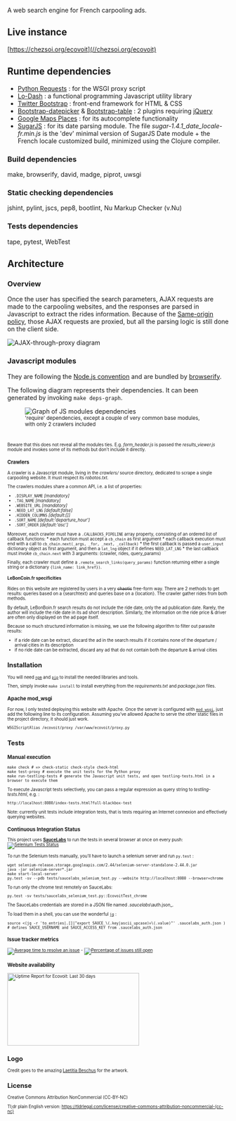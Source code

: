 A web search engine for French carpooling ads.


## Live instance

[https://chezsoi.org/ecovoit](//chezsoi.org/ecovoit)


## Runtime dependencies
- [Python Requests](http://python-requests.org/) : for the WSGI proxy script
- [Lo-Dash](//lodash.com) : a functional programming Javascript utility library
- [Twitter Bootstrap](http://getbootstrap.com) : front-end framework for HTML & CSS
- [Bootstrap-datepicker](//github.com/eternicode/bootstrap-datepicker) & [Bootstrap-table](//github.com/wenzhixin/bootstrap-table) : 2 plugins requiring [jQuery](http://jquery.com)
- [Google Maps Places](//developers.google.com/places/documentation) : for its autocomplete functionality
- [SugarJS](http://sugarjs.com) : for its date parsing module. The file  _sugar-1.4.1\_date\_locale-fr.min.js_ is the 'dev' minimal version of SugarJS Date module + the French locale customized build, minimized using the Clojure compiler.

### Build dependencies
make, browserify, david, madge, piprot, uwsgi

### Static checking dependencies
jshint, pylint, jscs, pep8, bootlint, Nu Markup Checker (v.Nu)

### Tests dependencies
tape, pytest, WebTest


## Architecture

### Overview

Once the user has specified the search parameters, AJAX requests are made to the carpooling websites, and the responses are parsed in Javascript to extract the rides information. Because of the [Same-origin policy](//developer.mozilla.org/en-US/docs/Web/Security/Same-origin_policy), those AJAX requests are proxied, but all the parsing logic is still done on the client side.

<img src="http://chezsoi.org/ecovoit/doc/diagram_archi_proxy.png" alt="AJAX-through-proxy diagram">

### Javascript modules

They are following the [Node.js convention](//github.com/substack/browserify-handbook#node-packaged-modules) and are bundled by [browserify](http://browserify.org).

The following diagram represents their dependencies. It can been generated by invoking `make deps-graph`.

<figure>
    <img src="http://chezsoi.org/ecovoit/doc/dependencies_graph.png" alt="Graph of JS modules dependencies">
    <figcaption><small>
    'require' dependencies, except a couple of very common base modules, with only 2 crawlers included
    <small></figcaption>
</figure>
<br>

Beware that this does not reveal all the modules ties. E.g. *form\_header.js* is passed the *results\_viewer.js* module and invokes some of its methods but don't include it directly.

### Crawlers

A crawler is a Javascript module, living in the *crawlers/* source directory, dedicated to scrape a single carpooling website. It must respect its _robotos.txt_.

The crawlers modules share a common API, i.e. a list of properties:
* `.DISPLAY_NAME` _[mandatory]_
* `.TAG_NAME` _[mandatory]_
* `.WEBSITE_URL` _[mandatory]_
* `.NEED_LAT_LNG` _[default:*false*]_
* `.HIDDEN_COLUMNS` _[default:*[]*]_
* `.SORT_NAME` _[default:*'departure\_hour'*]_
* `.SORT_ORDER` _[default:*'asc'*]_

Moreover, each crawler must have a `.CALLBACKS_PIPELINE` array property, consisting of an ordered list of callback functions:
    * each function must accept a `cb_chain` as first argument
    * each callback execution must end with a call to `cb_chain.next(_args, _for, _next, _callback)`
    * the first callback is passed a `user_input` dictionary object as first argument, and then a `lat_lng` object if it defines `NEED_LAT_LNG`
    * the last callback must invoke `cb_chain.next` with 3 arguments: (crawler, rides, query_params)

Finally, each crawler must define a  `.remote_search_links(query_params)` function returning either a single string or a dictionary `{link_name: link_href})`.

#### LeBonCoin.fr specificities

Rides on this website are registered by users in a very <strike>chaotic</strike> free-form way. There are 2 methods to get results: queries based on a {searchtext} and queries base on a {location}. The crawler gather rides from both methods.

By default, LeBonBoin.fr search results do not include the ride date, only the ad publication date. Rarely, the author will include the ride date in its ad short description. Similarly, the information on the ride price & driver are often only displayed on the ad page itself.

Because so much structured information is missing, we use the following algorithm to filter out parasite results:
- if a ride date can be extract, discard the ad in the search results if it contains none of the departure / arrival cities in its description
- if no ride date can be extracted, discard any ad that do not contain both the departure & arrival cities


## Installation

You will need [`npm`](//github.com/npm/npma) and [`pip`](//pip.pypa.io/en/latest/) to install the needed libraries and tools.

Then, simply invoke `make install` to install everything from the _requirements.txt_ and _package.json_ files.

### Apache mod_wsgi

For now, I only tested deploying this website with Apache. Once the server is configured with [`mod_wsgi`](//modwsgi.readthedocs.org), just add the following line to its configuration. Assuming you've allowed Apache to serve the other static files in the project directory, it should just work.

    WSGIScriptAlias /ecovoit/proxy /var/www/ecovoit/proxy.py


## Tests

### Manual execution

    make check # => check-static check-style check-html
    make test-proxy # execute the unit tests for the Python proxy
    make run-testling-tests # generate the Javascript unit tests, and open testling-tests.html in a browser to execute them

To execute Javascript tests selectively, you can pass a regular expression as query string to _testling-tests.html_, e.g. :

    http://localhost:8080/index-tests.html?full-blackbox-test

Note: currently unit tests include integration tests, that is tests requiring an Internet connexion and effectively querying websites.

### Continuous Integration Status

This project uses [**SauceLabs**](//saucelabs.com) to run the tests in several browser at once on every push:
<a href="https://saucelabs.com/u/ecovoit">
<img alt="Selenium Tests Status" src="https://saucelabs.com/browser-matrix/ecovoit.svg" />
</a>

To run the Selenium tests manually, you'll have to launch a selenium server and run `py.test` :

    wget selenium-release.storage.googleapis.com/2.44/selenium-server-standalone-2.44.0.jar
    java -jar selenium-server*.jar
    make start-local-server
    py.test -sv --pdb tests/saucelabs_selenium_test.py --website http://localhost:8080 --browser=chrome

To run only the chrome test remotely on SauceLabs:

    py.test -sv tests/saucelabs_selenium_test.py::EcovoitTest_chrome

The SauceLabs credentials are stored in a JSON file named  _.saucelabs_\auth.json_.

To load them in a shell, you can use the wonderful [`jq`](//stedolan.github.io/jq) :

    source <(jq -r 'to_entries|.[]|"export SAUCE_\(.key|ascii_upcase)=\(.value)"' .saucelabs_auth.json )
    # defines SAUCE_USERNAME and SAUCE_ACCESS_KEY from .saucelabs_auth.json

### Issue tracker metrics

[![Average time to resolve an issue](http://isitmaintained.com/badge/resolution/Lucas-C/ecovoit.svg)](http://isitmaintained.com/project/Lucas-C/ecovoit "Average time to resolve an issue") - [![Percentage of issues still open](http://isitmaintained.com/badge/open/Lucas-C/ecovoit.svg)](http://isitmaintained.com/project/Lucas-C/ecovoit "Percentage of issues still open")

### Website availability

<a href="http://www.pingdom.com"><img src="https://share.pingdom.com/banners/a43496c3" alt="Uptime Report for Ecovoit: Last 30 days" title="Uptime Report for Ecovoit: Last 30 days" width="300" height="165" /></a>


## Logo
Credit goes to the amazing [Laetitia Beschus](http://laetitiabeschus.weebly.com) for the artwork.


## License
Creative Commons Attribution NonCommercial (CC-BY-NC)

Tl;dr plain English version: https://tldrlegal.com/license/creative-commons-attribution-noncommercial-(cc-nc)
